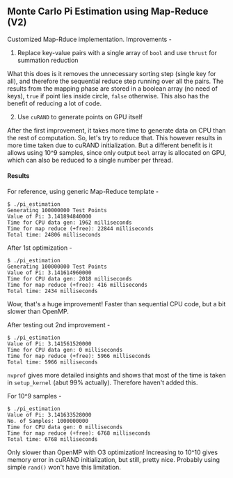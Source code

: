 ## Monte Carlo Pi Estimation using Map-Reduce (V2)

Customized Map-Rduce implementation. Improvements -

1. Replace key-value pairs with a single array of `bool` and use `thrust` for summation reduction

What this does is it removes the unnecessary sorting step (single key for all), and therefore the sequential reduce step running over all the pairs. The results from the mapping phase are stored in a boolean array (no need of keys), `true` if point lies inside circle, `false` otherwise. This also has the benefit of reducing a lot of code.

2. Use `cuRAND` to generate points on GPU itself

After the first improvement, it takes more time to generate data on CPU than the rest of computation. So, let's try to reduce that.
This however results in more time taken due to cuRAND initialization. But a different benefit is it allows using 10^9 samples, since only output `bool` array is allocated on GPU, which can also be reduced to a single number per thread.

#### Results

For reference, using generic Map-Reduce template -

```shell
$ ./pi_estimation
Generating 100000000 Test Points
Value of Pi: 3.141894840000
Time for CPU data gen: 1962 milliseconds
Time for map reduce (+free): 22844 milliseconds
Total time: 24806 milliseconds
```

After 1st optimization -

```shell
$ ./pi_estimation
Generating 100000000 Test Points
Value of Pi: 3.141614960000
Time for CPU data gen: 2018 milliseconds
Time for map reduce (+free): 416 milliseconds
Total time: 2434 milliseconds
```

Wow, that's a huge improvement!
Faster than sequential CPU code, but a bit slower than OpenMP.

After testing out 2nd improvement -

```
$ ./pi_estimation
Value of Pi: 3.141561520000
Time for CPU data gen: 0 milliseconds
Time for map reduce (+free): 5966 milliseconds
Total time: 5966 milliseconds
```

`nvprof` gives more detailed insights and shows that most of the time is taken in `setup_kernel` (abut 99% actually). Therefore haven't added this.

For 10^9 samples -

```shell
$ ./pi_estimation
Value of Pi: 3.141633528000
No. of Samples: 1000000000
Time for CPU data gen: 0 milliseconds
Time for map reduce (+free): 6768 milliseconds
Total time: 6768 milliseconds
```

Only slower than OpenMP with O3 optimization! Increasing to 10^10 gives memory error in cuRAND initialization, but still, pretty nice. Probably using simple `rand()` won't have this limitation.
